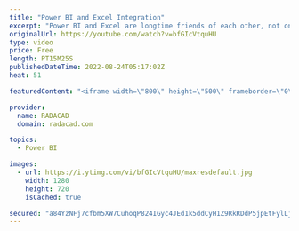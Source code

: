 ```yaml
---
title: "Power BI and Excel Integration"
excerpt: "Power BI and Excel are longtime friends of each other, not only because Power BI components come from add-ins introduced in Excel but also because of how these two tools interact with each other from the Power BI Service. This post is not about using Power Query or Power Pivot components in Excel. This"
originalUrl: https://youtube.com/watch?v=bfGIcVtquHU
type: video
price: Free
length: PT15M25S
publishedDateTime: 2022-08-24T05:17:02Z
heat: 51

featuredContent: "<iframe width=\"800\" height=\"500\" frameborder=\"0\" src=\"https://www.youtube.com/embed/bfGIcVtquHU\" allow=\"accelerometer; autoplay; encrypted-media; gyroscope; picture-in-picture\" allowfullscreen></iframe>"

provider:
  name: RADACAD
  domain: radacad.com

topics:
  - Power BI

images:
  - url: https://i.ytimg.com/vi/bfGIcVtquHU/maxresdefault.jpg
    width: 1280
    height: 720
    isCached: true

secured: "a84YzNFj7cfbm5XW7CuhoqP824IGyc4JEd1k5ddCyH1Z9RkRDdP5jpEtFylLjFVPgW/Sy7RThZgu0QgNHw1Xd1wcYw6zQ1uIMOvl/t+CCAMlxq4pEm63qJO87EWgHgRreVTM065Lkw5vXGpjKxHXKPdbShdRgLC7tGfBxftXqEq6++6HvErVmLtv3Ex5EYOeoird7AdKbKFSKIUksuLBC9VqVSvlOr/gYht8ZY8TQ0v1p53QMc58wri+2+1GptwOm+JkpDrF1JC5lcKny+qcqh+4qVEo2ardJXeZvmWu3d3vnlCMJSMkA/eURx8MpiHrB9tLqKTYBUKk/uITn/8AkkaMwGAw9QwViDMZgq6YsARgTGNSIfjT6AY+wC8qlqMzd0IrW3zLbQiNzUXufeg9u6mxMCuZX1Gtft7yuyrJeAU=;wS7fWI899wMZ+5AYibX58g=="
---
```


